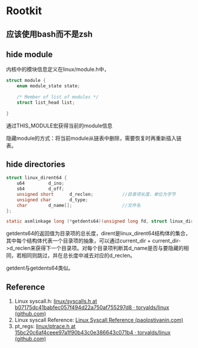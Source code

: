# Rootkit

## 应该使用bash而不是zsh

## hide module

内核中的模块信息定义在linux/module.h中，

```C
struct module {
    enum module_state state;
    
    /* Member of list of modules */
    struct list_head list;
    
}
```

通过THIS_MODULE宏获得当前的module信息

隐藏module的方式：将当前module从链表中删除，需要恢复时再重新插入链表。

## hide directories

```C
struct linux_dirent64 {
    u64         d_ino;
    s64         d_off;
    unsigned short      d_reclen;			//目录项长度，单位为字节
    unsigned char       d_type;
    char        d_name[];					//文件名
};
```

```c
static asmlinkage long (*getdents64)(unsigned long fd, struct linux_dirent64 __user *dirent, unsigned long count);
```

getdents64的返回值为目录项的总长度，dirent是linux_dirent64结构体的集合，其中每个结构体代表一个目录项的抽象，可以通过current_dir + current_dir->d_reclen来获得下一个目录项。对每个目录项判断其d_name是否与要隐藏的相同，若相同则跳过，并在总长度中减去对应的d_reclen。

getdent与getdents64类似。

## Reference

1. Linux syscall.h: [linux/syscalls.h at b07175dc41babfec057f494d22a750af755297d8 · torvalds/linux (github.com)](https://github.com/torvalds/linux/blob/b07175dc41babfec057f494d22a750af755297d8/include/linux/syscalls.h#L468)
2. Linux syscall Reference: [Linux Syscall Reference (paolostivanin.com)](https://syscalls64.paolostivanin.com/)
3. pt_regs: [linux/ptrace.h at 15bc20c6af4ceee97a1f90b43c0e386643c071b4 · torvalds/linux (github.com)](https://github.com/torvalds/linux/blob/15bc20c6af4ceee97a1f90b43c0e386643c071b4/arch/x86/include/asm/ptrace.h#L12)

